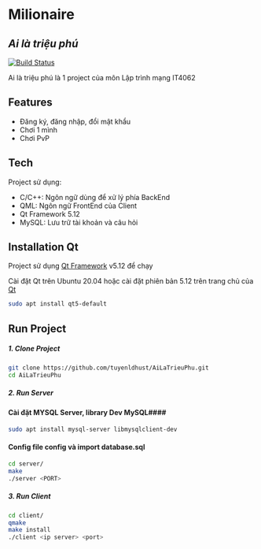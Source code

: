 # Milionaire
## _Ai là triệu phú_
[![Build Status](https://travis-ci.org/joemccann/dillinger.svg?branch=master)](https://travis-ci.org/joemccann/dillinger)

Ai là triệu phú là 1 project của môn Lập trình mạng IT4062

## Features

- Đăng ký, đăng nhập, đổi mật khẩu
- Chơi 1 mình
- Chơi PvP

## Tech

Project sử dụng:
- C/C++: Ngôn ngữ dùng để xử lý phía BackEnd
- QML: Ngôn ngữ FrontEnd của Client
- Qt Framework 5.12
- MySQL: Lưu trữ tài khoản và câu hỏi

## Installation Qt

Project sử dụng [Qt Framework](https://www.qt.io/) v5.12 để chạy

Cài đặt Qt trên Ubuntu 20.04 hoặc cài đặt phiên bản 5.12 trên trang chủ của [Qt](https://www.qt.io/)

```sh
sudo apt install qt5-default
```

## Run Project
##### _1. Clone Project_ #####

```sh
git clone https://github.com/tuyenldhust/AiLaTrieuPhu.git
cd AiLaTrieuPhu
```

##### _2. Run Server_ #####

#### Cài đặt MYSQL Server, library Dev MySQL####
```sh
sudo apt install mysql-server libmysqlclient-dev
```

#### Config file config và import database.sql ####

```sh
cd server/
make
./server <PORT>
```

##### _3. Run Client_ #####

```sh
cd client/
qmake
make install
./client <ip server> <port>
```
